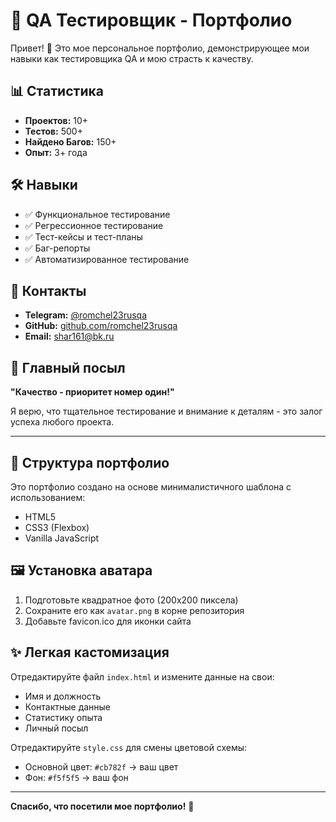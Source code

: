 # 🎯 QA Тестировщик - Портфолио

Привет! 👋 Это мое персональное портфолио, демонстрирующее мои навыки как тестировщика QA и мою страсть к качеству.

## 📊 Статистика

- **Проектов:** 10+
- **Тестов:** 500+
- **Найдено Багов:** 150+
- **Опыт:** 3+ года

## 🛠️ Навыки

- ✅ Функциональное тестирование
- ✅ Регрессионное тестирование
- ✅ Тест-кейсы и тест-планы
- ✅ Баг-репорты
- ✅ Автоматизированное тестирование

## 📧 Контакты

- **Telegram:** [@romchel23rusqa](https://t.me/romchel23rusqa)
- **GitHub:** [github.com/romchel23rusqa](https://github.com/romchel23rusqa)
- **Email:** shar161@bk.ru

## 🚀 Главный посыл

**"Качество - приоритет номер один!"**

Я верю, что тщательное тестирование и внимание к деталям - это залог успеха любого проекта.

---

## 📝 Структура портфолио

Это портфолио создано на основе минималистичного шаблона с использованием:
- HTML5
- CSS3 (Flexbox)
- Vanilla JavaScript

## 🖼️ Установка аватара

1. Подготовьте квадратное фото (200x200 пиксела)
2. Сохраните его как `avatar.png` в корне репозитория
3. Добавьте favicon.ico для иконки сайта

## ✨ Легкая кастомизация

Отредактируйте файл `index.html` и измените данные на свои:
- Имя и должность
- Контактные данные
- Статистику опыта
- Личный посыл

Отредактируйте `style.css` для смены цветовой схемы:
- Основной цвет: `#cb782f` → ваш цвет
- Фон: `#f5f5f5` → ваш фон

---

**Спасибо, что посетили мое портфолио!** 🙏
